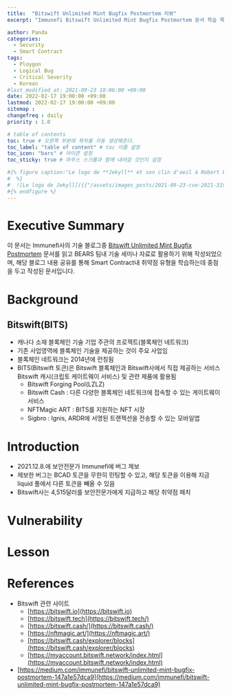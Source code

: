 ```yaml
---
title:  "Bitswift Unlimited Mint Bugfix Postmortem 리뷰"
excerpt: "Immunefi Bitswift Unlimited Mint Bugfix Postmortem 문서 학습 목적으로 살펴본 내용임"

author: Panda
categories:
  - Security
  - Smart Contract
tags:
  - Ploygon
  - Logical Bug
  - Critical Severity
  - Korean
#last_modified_at: 2021-09-23 18:06:00 +09:00
date: 2022-02-17 19:00:00 +09:00
lastmod: 2022-02-17 19:00:00 +09:00
sitemap :
changefreq : daily
priority : 1.0

# table of contents
toc: true # 오른쪽 부분에 목차를 자동 생성해준다.
toc_label: "table of content" # toc 이름 설정
toc_icon: "bars" # 아이콘 설정
toc_sticky: true # 마우스 스크롤과 함께 내려갈 것인지 설정

#{% figure caption:"Le logo de **Jekyll** et son clin d'oeil à Robert Louis Stevenson"
#  %}
#  ![Le logo de Jekyll]({{"/assets/images_posts/2021-09-23-cve-2021-31956-part1/1.png"| #relative_url}})
#{% endfigure %}
---
```

# Executive Summary
이 문서는 Immunefi사의 기술 블로그중 [Bitswift Unlimited Mint Bugfix Postmortem](https://medium.com/immunefi/bitswift-unlimited-mint-bugfix-postmortem-147a1e57dca9) 문서를 읽고 BEARS 팀내 기술 세미나 자료로 활용하기 위해 작성되었으며, 해당 블로그 내용 공유를 통해 Smart Contract내 취약점 유형을 학습하는데 중점을 두고 작성된 문서입니다.

# Background
## Bitswift(BITS)
* 캐나다 소재 블록체인 기술 기업 주관의 프로젝트(블록체인 네트워크)
* 기존 사업영역에 블록체인 기술을 제공하는 것이 주요 사업임
* 블록체인 네트워크는 2014년에 런칭됨
* BITS(Bitswift 토큰)은 Bitswift 블록체인과 Bitswift사에서 직접 제공하는 서비스 Bitswift 캐시(크립토 케이트웨이 서비스) 및 관련 제품에 활용됨
  * Bitswift Forging Pool(LZLZ)
  * Bitswift Cash : 다른 다양한 블록체인 네트워크에 접속할 수 있는 게이트웨이 서비스
  * NFTMagic ART : BITS를 지원하는 NFT 시장
  * Sigbro : Ignis, ARDR에 서명된 트랜젝션을 전송할 수 있는 모바일앱
# Introduction
* 2021.12.8.에 보안전문가 Immunefi에 버그 제보
* 제보한 버그는 BCAD 토큰을 무한히 민팅할 수 있고, 해당 토큰을 이용해 지금 liquid 풀에서 다른 토큰을 빼올 수 있음
* Bitswift사는 4,515달러를 보안전문가에게 지급하고 해당 취약점 패치
# Vulnerability

# Lesson

# References
* Bitswift 관련 사이트
  *  [https://bitswift.io](https://bitswift.io)
  *  [https://bitswift.tech](https://bitswift.tech/)
  *  [https://bitswift.cash/](https://bitswift.cash/)
  *  [https://nftmagic.art/](https://nftmagic.art/)
  *  [https://bitswift.cash/explorer/blocks](https://bitswift.cash/explorer/blocks)
  *  [https://myaccount.bitswift.network/index.html](https://myaccount.bitswift.network/index.html)
* [https://medium.com/immunefi/bitswift-unlimited-mint-bugfix-postmortem-147a1e57dca9](https://medium.com/immunefi/bitswift-unlimited-mint-bugfix-postmortem-147a1e57dca9)